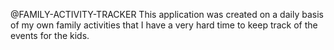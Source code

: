 @FAMILY-ACTIVITY-TRACKER
This application was created on a daily basis of my own family activities that I have a very hard time to keep track of the events for the kids.
